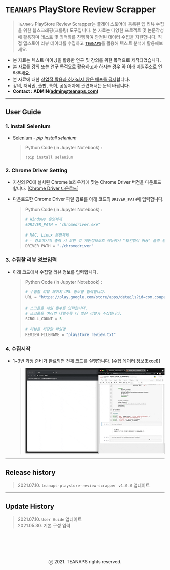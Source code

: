 # `TEANAPS` PlayStore Review Scrapper

> `TEANAPS` PlayStore Review Scrapper는 플레이 스토어에 등록된 앱 리뷰 수집을 위한 웹스크래핑(크롤링) 도구입니다. 본 자료는 다양한 프로젝트 및 논문작성에 활용하며 테스트 및 최적화를 진행하여 안정된 데이터 수집을 지원합니다. 직접 앱스토어 리뷰 데이터를 수집하고 [`TEANAPS`](https://github.com/fingeredman/teanaps#teanaps-text-analysis-apis-for-ecucation)를 활용해 텍스트 분석에 활용해보세요.

- 본 자료는 텍스트 마이닝을 활용한 연구 및 강의를 위한 목적으로 제작되었습니다.
- 본 자료를 강의 또는 연구 목적으로 활용하고자 하시는 경우 꼭 아래 메일주소로 연락주세요.
- 본 자료에 대한 <U>상업적 활용과 허가되지 않은 배포를 금지</U>합니다.
- 강의, 저작권, 출판, 특허, 공동저자에 관련해서는 문의 바랍니다.
- **Contact : ADMIN(admin@teanaps.com)**

---
## User Guide

### 1. Install Selenium

- [Selenium](https://pypi.org/project/selenium/) - *pip install selenium*

  > Python Code (in Jupyter Notebook) :
  > ```python
  > !pip install selenium
  > ```

### 2. Chrome Driver Setting

- 자신의 PC에 설치된 Chrome 브라우저에 맞는 Chrome Driver 버전을 다운로드합니다. [[Chrome Driver 다운로드](http://chromedriver.chromium.org/downloads/)]
- 다운로드한 Chrome Driver 파일 경로를 아래 코드의 `DRIVER_PATH`에 입력합니다.

  > Python Code (in Jupyter Notebook) :
  > ```python
  > # Windows 운영체제
  > #DRIVER_PATH = "chromedriver.exe"
  > 
  > # MAC, Linux 운영체제
  > # - 경고메시지 출력 시 보안 및 개인정보보호 메뉴에서 "확인없이 허용" 클릭 필요함
  > DRIVER_PATH = "./chromedriver"
  > ```
 
### 3. 수집할 리뷰 정보입력

- 아래 코드에서 수집할 리뷰 정보를 입력합니다.

  > Python Code (in Jupyter Notebook) :
  > ```python
  > # 수집할 리뷰 페이지 URL 정보를 입력합니다.
  > URL = "https://play.google.com/store/apps/details?id=com.coupang.mobile.play&showAllReviews=true"
  > 
  > # 스크롤을 내릴 횟수를 입력합니다.
  > # 스크롤을 여러번 내릴수록 더 많은 리뷰가 수집됩니다.
  > SCROLL_COUNT = 5
  > 
  > # 리뷰를 저장할 파일명
  > REVIEW_FILENAME = "playstore_review.txt"
  > ``` 

### 4. 수집시작

- 1~3번 과정 준비가 완료되면 전체 코드를 실행합니다. [[수집 데이터 정보(Excel)](https://github.com/fingeredman/teanaps-web-scrapper/raw/main/playstore_review_scrapper/sample_data/scrapping_data_desc.xlsx)]

  > ![scrapping_sample](./sample_data/scrapping_sample.gif)

---
## Release history
> 2021.07.10. `teanaps-playstore-review-scrapper v1.0.0` 업데이트  

---
## Update History
> 2021.07.10. `User Guide` 업데이트  
> 2021.05.30. 기본 구성 입력  

<br><br>
---
<center>ⓒ 2021. TEANAPS rights reserved.</center>
